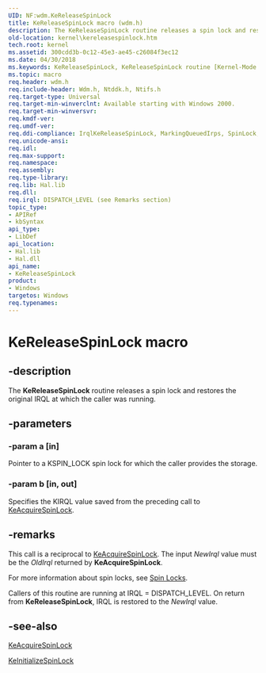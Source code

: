 ```yaml
---
UID: NF:wdm.KeReleaseSpinLock
title: KeReleaseSpinLock macro (wdm.h)
description: The KeReleaseSpinLock routine releases a spin lock and restores the original IRQL at which the caller was running.
old-location: kernel\kereleasespinlock.htm
tech.root: kernel
ms.assetid: 300cdd3b-0c12-45e3-ae45-c26084f3ec12
ms.date: 04/30/2018
ms.keywords: KeReleaseSpinLock, KeReleaseSpinLock routine [Kernel-Mode Driver Architecture], k105_68224d09-0ef9-4231-af5f-c6f8761889dd.xml, kernel.kereleasespinlock, wdm/KeReleaseSpinLock
ms.topic: macro
req.header: wdm.h
req.include-header: Wdm.h, Ntddk.h, Ntifs.h
req.target-type: Universal
req.target-min-winverclnt: Available starting with Windows 2000.
req.target-min-winversvr: 
req.kmdf-ver: 
req.umdf-ver: 
req.ddi-compliance: IrqlKeReleaseSpinLock, MarkingQueuedIrps, SpinLock, SpinLockDpc, SpinlockRelease, SpinLockSafe, ReqSendWhileSpinlock, Spinlock(kmdf), SpinlockDpc(kmdf), SpinlockRelease(kmdf), HwStorPortProhibitedDDIs, IrqlKeReleaseSpinLock(storport), SpinLock(storport), SpinLockDpc(storport), SpinLockRelease(storport), SpinLockSafe(storport)
req.unicode-ansi: 
req.idl: 
req.max-support: 
req.namespace: 
req.assembly: 
req.type-library: 
req.lib: Hal.lib
req.dll: 
req.irql: DISPATCH_LEVEL (see Remarks section)
topic_type:
- APIRef
- kbSyntax
api_type:
- LibDef
api_location:
- Hal.lib
- Hal.dll
api_name:
- KeReleaseSpinLock
product:
- Windows
targetos: Windows
req.typenames: 
---
```


# KeReleaseSpinLock macro


## -description


The <b>KeReleaseSpinLock</b> routine releases a spin lock and restores the original IRQL at which the caller was running.


## -parameters




### -param a [in]

Pointer to a KSPIN_LOCK spin lock for which the caller provides the storage.


### -param b [in, out]
Specifies the KIRQL value saved from the preceding call to <a href="https://msdn.microsoft.com/library/windows/hardware/ff551917">KeAcquireSpinLock</a>.





## -remarks



This call is a reciprocal to <a href="https://msdn.microsoft.com/library/windows/hardware/ff551917">KeAcquireSpinLock</a>. The input <i>NewIrql</i> value must be the <i>OldIrql</i> returned by <b>KeAcquireSpinLock</b>.

For more information about spin locks, see <a href="https://msdn.microsoft.com/library/windows/hardware/ff563830">Spin Locks</a>.

Callers of this routine are running at IRQL = DISPATCH_LEVEL. On return from <b>KeReleaseSpinLock</b>, IRQL is restored to the <i>NewIrql</i> value.




## -see-also




<a href="https://msdn.microsoft.com/library/windows/hardware/ff551917">KeAcquireSpinLock</a>



<a href="https://msdn.microsoft.com/library/windows/hardware/ff552160">KeInitializeSpinLock</a>
 

 

